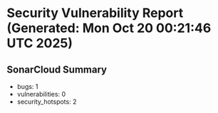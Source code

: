 # Security Vulnerability Report (Generated: Mon Oct 20 00:21:46 UTC 2025)


## SonarCloud Summary
* bugs: 1
* vulnerabilities: 0
* security_hotspots: 2
